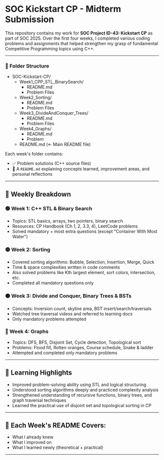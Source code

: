 # SOC Kickstart CP - Midterm Submission

This repository contains my work for **SOC Project ID-43: Kickstart CP** as part of SOC 2025. Over the first four weeks, I completed various coding problems and assignments that helped strengthen my grasp of fundamental Competitive Programming topics using C++.

---
### 📁 Folder Structure

- SOC-Kickstart-CP/
  - Week1_CPP_STL_BinarySearch/
    - README.md
    - Problem Files
  - Week2_Sorting/
    - README.md
    - Problem Files
  - Week3_DivideAndConquer_Trees/
    - README.md
    - Problem Files
  - Week4_Graphs/
    - README.md
    - Problem 
  - README.md (← Main README file)




Each week's folder contains:
- ✅ Problem solutions (C++ source files)
- 📝 A `README.md` explaining concepts learned, improvement areas, and personal reflections

---

## 📅 Weekly Breakdown

### 🟢 Week 1: C++ STL & Binary Search
- Topics: STL basics, arrays, two pointers, binary search
- Resources: CP Handbook (Ch 1, 2, 3.3, 4), LeetCode problems
- Solved mandatory + most extra questions (except "Container With Most Water")

### 🟡 Week 2: Sorting
- Covered sorting algorithms: Bubble, Selection, Insertion, Merge, Quick
- Time & space complexities written in code comments
- Also solved problems like Kth largest element, sort colors, intersection, etc.
- Completed all mandatory questions only

### 🟠 Week 3: Divide and Conquer, Binary Trees & BSTs
- Concepts: Inversion count, skyline area, BST insert/search/traversals
- Watched tree traversal videos and referred to learning docs
- Only mandatory problems attempted

### 🔵 Week 4: Graphs
- Topics: DFS, BFS, Disjoint Set, Cycle detection, Topological sort
- Problems: Flood fill, Rotten oranges, Course schedule, Snake & ladder
- Attempted and completed only mandatory problems

---

## 📌 Learning Highlights

- Improved problem-solving ability using STL and logical structuring
- Understood sorting algorithms deeply and practiced complexity analysis
- Strengthened understanding of recursive functions, binary trees, and graph traversal techniques
- Learned the practical use of disjoint set and topological sorting in CP

---

## 📘 Each Week's README Covers:

- What I already knew
- What I improved on
- What I learned newly (theoretical + practical)

---

